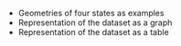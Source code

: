 - Geometries of four states as examples
- Representation of the dataset as a graph
- Representation of the dataset as a table
